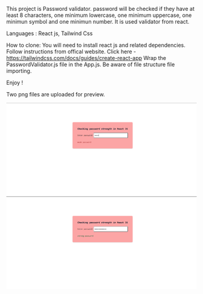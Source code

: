 This project is Password validator. 
password will be checked if they have at least 8 characters, one minimum lowercase, one minimum uppercase, one minimun symbol and one minimun number.
It is used validator from react.

Languages : React js, Tailwind Css

How to clone: You will need to install react js and related dependencies. 
Follow instructions from offical website. 
Click here - https://tailwindcss.com/docs/guides/create-react-app 
Wrap the PasswordValidator.js file in the App.js. Be aware of file structure file importing.

Enjoy !

Two png files are uploaded for preview.

![Alt Text](passwordValidator.png)
![Alt Text](passwordValidator2.png)
